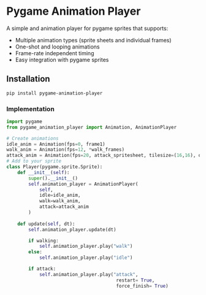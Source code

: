 # Pygame Animation Player

A simple and animation player for pygame sprites that supports:

- Multiple animation types (sprite sheets and individual frames)
- One-shot and looping animations  
- Frame-rate independent timing
- Easy integration with pygame sprites

## Installation

```bash
pip install pygame-animation-player
```


### Implementation

```python
import pygame
from pygame_animation_player import Animation, AnimationPlayer

# Create animations
idle_anim = Animation(fps=0, frame1)
walk_anim = Animation(fps=12, *walk_frames)
attack_anim = Animation(fps=20, attack_spritesheet, tilesize=(16,16), one_shot=True)
# Add to your sprite
class Player(pygame.sprite.Sprite):
    def __init__(self):
        super().__init__()
        self.animation_player = AnimationPlayer(
            self, 
            idle=idle_anim,
            walk=walk_anim,
            attack=attack_anim
        )
    
    def update(self, dt):
        self.animation_player.update(dt)

        if walking:
            self.animation_player.play("walk")
        else:
            self.animation_player.play("idle")

        if attack:
            self.animation_player.play("attack", 
                                        restart= True, 
                                        force_finish= True)
```